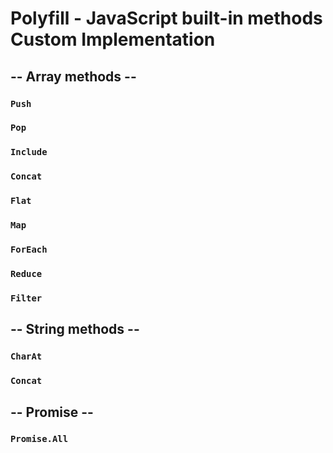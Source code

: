 # Polyfill - JavaScript built-in methods Custom Implementation

## -- Array methods --

### `Push`

### `Pop`

### `Include`

### `Concat`

### `Flat`

### `Map`

### `ForEach`

### `Reduce`

### `Filter`


## -- String methods --

### `CharAt`

### `Concat`

## -- Promise --

### `Promise.All`
